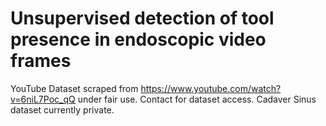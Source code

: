 # Unsupervised detection of tool presence in endoscopic video frames

YouTube Dataset scraped from https://www.youtube.com/watch?v=6niL7Poc_qQ under fair use. Contact for dataset access.
Cadaver Sinus dataset currently private.
